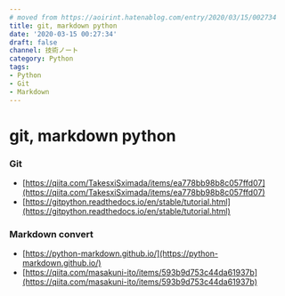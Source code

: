```yaml
---
# moved from https://aoirint.hatenablog.com/entry/2020/03/15/002734
title: git, markdown python
date: '2020-03-15 00:27:34'
draft: false
channel: 技術ノート
category: Python
tags:
- Python
- Git
- Markdown
---
```

# git, markdown python

### Git
- [https://qiita.com/TakesxiSximada/items/ea778bb98b8c057ffd07](https://qiita.com/TakesxiSximada/items/ea778bb98b8c057ffd07)
- [https://gitpython.readthedocs.io/en/stable/tutorial.html](https://gitpython.readthedocs.io/en/stable/tutorial.html)

### Markdown convert
- [https://python-markdown.github.io/](https://python-markdown.github.io/)
- [https://qiita.com/masakuni-ito/items/593b9d753c44da61937b](https://qiita.com/masakuni-ito/items/593b9d753c44da61937b)
